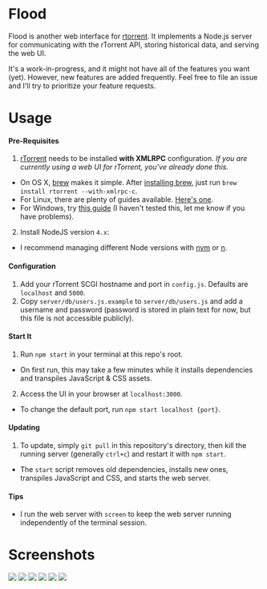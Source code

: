 # Flood
Flood is another web interface for [rtorrent](https://github.com/rakshasa/rtorrent). It implements a Node.js server for communicating with the rTorrent API, storing historical data, and serving the web UI.

It's a work-in-progress, and it might not have all of the features you want (yet). However, new features are added frequently. Feel free to file an issue and I'll try to prioritize your feature requests.

# Usage
#### Pre-Requisites
1. [rTorrent](https://github.com/rakshasa/rtorrent) needs to be installed __with XMLRPC__ configuration. _If you are currently using a web UI for rTorrent, you've already done this._
  * On OS X, [brew](http://brew.sh/) makes it simple. After [installing brew](http://brew.sh/), just run `brew install rtorrent --with-xmlrpc-c`.
  * For Linux, there are plenty of guides available. [Here's one](https://terminal28.com/how-to-install-and-configure-rutorrent-rtorrent-libtorrent-xmlrpc-screen-debian-7-wheezy/#4_Install_XMLRPC).
  * For Windows, try [this guide](https://rtwi.jmk.hu/wiki/rTorrentOnWindows) (I haven't tested this, let me know if you have problems).
2. Install NodeJS version `4.x`:
  * I recommend managing different Node versions with [nvm](https://github.com/creationix/nvm) or [n](https://github.com/tj/n).

#### Configuration
1. Add your rTorrent SCGI hostname and port in `config.js`. Defaults are `localhost` and `5000`.
2. Copy `server/db/users.js.example` to `server/db/users.js` and add a username and password (password is stored in plain text for now, but this file is not accessible publicly).

#### Start It
1. Run `npm start` in your terminal at this repo's root.
  * On first run, this may take a few minutes while it installs dependencies and transpiles JavaScript & CSS assets.
2. Access the UI in your browser at `localhost:3000`.
  * To change the default port, run `npm start localhost {port}`.

#### Updating
1. To update, simply `git pull` in this repository's directory, then kill the running server (generally `ctrl+c`) and restart it with `npm start`.
  * The `start` script removes old dependencies, installs new ones, transpiles JavaScript and CSS, and starts the web server.

#### Tips
* I run the web server with `screen` to keep the web server running independently of the terminal session.

# Screenshots
![](https://s3.amazonaws.com/johnfurrow.com/share/flood-screenshot-a-0606.png)
![](https://s3.amazonaws.com/johnfurrow.com/share/flood-screenshot-b-0606.png)
![](https://s3.amazonaws.com/johnfurrow.com/share/flood-screenshot-c-0606.png)
![](https://s3.amazonaws.com/johnfurrow.com/share/flood-screenshot-d-0606.png)
![](https://s3.amazonaws.com/johnfurrow.com/share/flood-screenshot-e-0606.png)
![](https://s3.amazonaws.com/johnfurrow.com/share/flood-screenshot-f-0606.png)
